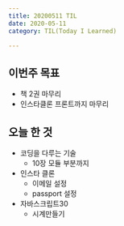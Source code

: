 ```yaml
---
title: 20200511 TIL
date: 2020-05-11
category: TIL(Today I Learned)

---
```


## 이번주 목표

- 책 2권 마무리
- 인스타클론 프론트까지 마무리

## 오늘 한 것

- 코딩을 다루는 기술
  - 10장 모듈 부분까지
- 인스타 클론
  - 이메일 설정
  - passport 설정
- 자바스크립트30
  - 시계만들기


  



